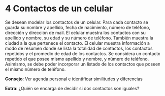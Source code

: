 # 4 Contactos de un celular
Se desean modelar los contactos de un celular. Para cada contacto se guarda su nombre
y apellido, fecha de nacimiento, número de teléfono, dirección y dirección de mail. El
celular muestra los contactos con su apellido y nombre, su edad y su número de
teléfono. También muestra la ciudad a la que pertenece el contacto. El celular muestra
información a modo de resumen donde se lista la totalidad de contactos, los contactos
repetidos y el promedio de edad de los contactos. Se considera un contacto repetido el
que posee mismo apellido y nombre, y número de teléfono. Asimismo, se debe poder
incorporar un listado de los contactos que poseen el mismo número de teléfono.

**Consejo**: Ver agenda personal e identificar similitudes y diferencias

**Extra**: ¿Quién se encarga de decidir si dos contactos son iguales? 